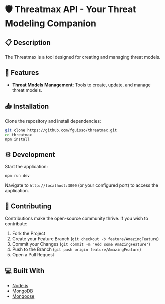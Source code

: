 # 🛡️ Threatmax API - Your Threat Modeling Companion

## 📋 Description

The Threatmax is a tool designed for creating and managing threat models.

## 🚀 Features

- **Threat Models Management**: Tools to create, update, and manage threat models.

## 📥 Installation

Clone the repository and install dependencies:

```bash
git clone https://github.com/fguisso/threatmax.git
cd threatmax
npm install
```

## ⚙️  Development

Start the application:

```bash
npm run dev
```

Navigate to `http://localhost:3000` (or your configured port) to access the application.

## 🤝 Contributing

Contributions make the open-source community thrive. If you wish to contribute:

1. Fork the Project
2. Create your Feature Branch (`git checkout -b feature/AmazingFeature`)
3. Commit your Changes (`git commit -m 'Add some AmazingFeature'`)
4. Push to the Branch (`git push origin feature/AmazingFeature`)
5. Open a Pull Request

## 💻 Built With

- [Node.js](https://nodejs.org/)
- [MongoDB](https://www.mongodb.com/)
- [Mongoose](https://mongoosejs.com/)
